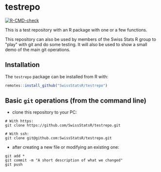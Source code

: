 # testrepo
<!-- badges: start -->
[![R-CMD-check](https://github.com/SwissStatsR/testrepo/actions/workflows/R-CMD-check.yaml/badge.svg)](https://github.com/SwissStatsR/testrepo/actions/workflows/R-CMD-check.yaml)
<!-- badges: end -->


This is a test repository with an R package with one or a few functions.  

This repository can also be used by members of the Swiss Stats R group to "play" with git and do some testing. It will also be used to show a small demo of the main git operations.


## Installation

The `testrepo` package can be installed from R with:
```r
remotes::install_github("SwissStatsR/testrepo")
```


## Basic `git` operations (from the command line)

- clone this repository to your PC:
```
# With https:
git clone https://github.com/SwissStatsR/testrepo.git

# With ssh:
git clone git@github.com:SwissStatsR/testrepo.git
```

- after creating a new file or modifying an existing one:
```
git add *
git commit -m "A short description of what we changed"
git push
```
